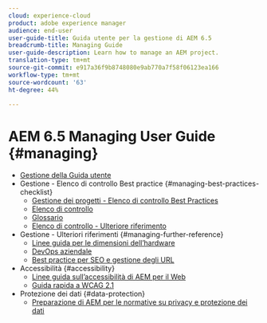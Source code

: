 ```yaml
---
cloud: experience-cloud
product: adobe experience manager
audience: end-user
user-guide-title: Guida utente per la gestione di AEM 6.5
breadcrumb-title: Managing Guide
user-guide-description: Learn how to manage an AEM project.
translation-type: tm+mt
source-git-commit: e917a36f9b8748080e9ab770a7f58f06123ea166
workflow-type: tm+mt
source-wordcount: '63'
ht-degree: 44%

---
```



# AEM 6.5 Managing User Guide {#managing}

+ [Gestione della Guida utente](home.md)
+ Gestione - Elenco di controllo Best practice {#managing-best-practices-checklist}
   + [Gestione dei progetti - Elenco di controllo Best Practices](best-practices.md)
   + [Elenco di controllo](best-practices-checklist.md)
   + [Glossario](best-practices-glossary.md)
   + [Elenco di controllo - Ulteriore riferimento](best-practices-further-reference.md)
+ Gestione - Ulteriori riferimenti {#managing-further-reference}
   + [Linee guida per le dimensioni dell’hardware](hardware-sizing-guidelines.md)
   + [DevOps aziendale](enterprise-devops.md)
   + [Best practice per SEO e gestione degli URL](seo-and-url-management.md)
+ Accessibilità {#accessibility}
   + [Linee guida sull’accessibilità di AEM per il Web](web-accessibility.md)
   + [Guida rapida a WCAG 2.1](qg-wcag.md)
+ Protezione dei dati {#data-protection}
   + [Preparazione di AEM per le normative su privacy e protezione dei dati](data-protection-and-privacy.md)
